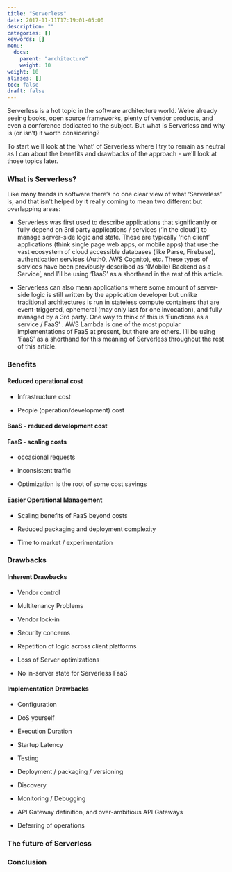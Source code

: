 ```yaml
---
title: "Serverless"
date: 2017-11-11T17:19:01-05:00
description: ""
categories: []
keywords: []
menu:
  docs:
    parent: "architecture"
    weight: 10
weight: 10
aliases: []
toc: false
draft: false
---
```



Serverless is a hot topic in the software architecture world. We’re already seeing books, open source 
frameworks, plenty of vendor products, and even a conference dedicated to the subject. But what is 
Serverless and why is (or isn’t) it worth considering? 

To start we'll look at the ‘what’ of Serverless where I try to remain as neutral as I can about the 
benefits and drawbacks of the approach - we'll look at those topics later.

### What is Serverless?

Like many trends in software there’s no one clear view of what ‘Serverless’ is, and that isn't helped 
by it really coming to mean two different but overlapping areas:

* Serverless was first used to describe applications that significantly or fully depend on 3rd party 
applications / services (‘in the cloud’) to manage server-side logic and state. These are typically 
‘rich client’ applications (think single page web apps, or mobile apps) that use the vast ecosystem 
of cloud accessible databases (like Parse, Firebase), authentication services (Auth0, AWS Cognito), 
etc. These types of services have been previously described as ‘(Mobile) Backend as a Service’, and 
I’ll be using ‘BaaS’ as a shorthand in the rest of this article.

* Serverless can also mean applications where some amount of server-side logic is still written by 
the application developer but unlike traditional architectures is run in stateless compute containers 
that are event-triggered, ephemeral (may only last for one invocation), and fully managed by a 3rd party. 
One way to think of this is ‘Functions as a service / FaaS’ . AWS Lambda is one of the most popular 
implementations of FaaS at present, but there are others. I’ll be using ‘FaaS’ as a shorthand for 
this meaning of Serverless throughout the rest of this article.

### Benefits

#### Reduced operational cost

* Infrastructure cost

* People (operation/development) cost


#### BaaS - reduced development cost

#### FaaS - scaling costs

* occasional requests

* inconsistent traffic

* Optimization is the root of some cost savings

#### Easier Operational Management

* Scaling benefits of FaaS beyond costs

* Reduced packaging and deployment complexity

* Time to market / experimentation

 
### Drawbacks

#### Inherent Drawbacks

* Vendor control

* Multitenancy Problems

* Vendor lock-in

* Security concerns

* Repetition of logic across client platforms

* Loss of Server optimizations

* No in-server state for Serverless FaaS

#### Implementation Drawbacks

* Configuration

* DoS yourself

* Execution Duration

* Startup Latency

* Testing

* Deployment / packaging / versioning

* Discovery

* Monitoring / Debugging

* API Gateway definition, and over-ambitious API Gateways

* Deferring of operations

### The future of Serverless



### Conclusion

